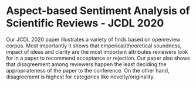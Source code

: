 # Aspect-based Sentiment Analysis of Scientific Reviews - JCDL 2020
Our JCDL 2020 paper illustrates a variety of finds based on openreview corpus. Most importantly it shows that emperical/theoretical soundness, impact of ideas and clarity are the most important attributes reviewers look for in a paper to recommend acceptance or rejection. Our paper also shows that disagreement among reviewers happen the least deciding the appropriateness of the paper to the conference. On the other hand, disagreement is highest for categories like novelty/originality.
